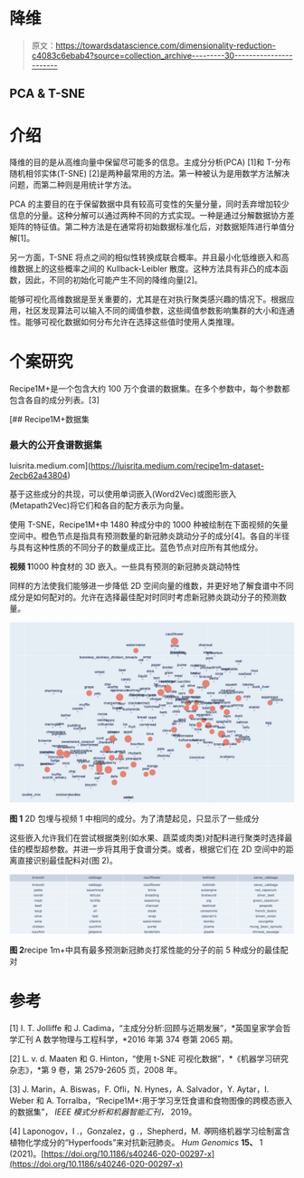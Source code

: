 # 降维

> 原文：<https://towardsdatascience.com/dimensionality-reduction-c4083c6ebab4?source=collection_archive---------30----------------------->

## PCA & T-SNE

# 介绍

降维的目的是从高维向量中保留尽可能多的信息。主成分分析(PCA) [1]和 T-分布随机相邻实体(T-SNE) [2]是两种最常用的方法。第一种被认为是用数学方法解决问题，而第二种则是用统计学方法。

PCA 的主要目的在于保留数据中具有较高可变性的矢量分量，同时丢弃增加较少信息的分量。这种分解可以通过两种不同的方式实现。一种是通过分解数据协方差矩阵的特征值。第二种方法是在通常将初始数据标准化后，对数据矩阵进行单值分解[1]。

另一方面，T-SNE 将点之间的相似性转换成联合概率。并且最小化低维嵌入和高维数据上的这些概率之间的 Kullback-Leibler 散度。这种方法具有非凸的成本函数，因此，不同的初始化可能产生不同的降维向量[2]。

能够可视化高维数据是至关重要的，尤其是在对执行聚类感兴趣的情况下。根据应用，社区发现算法可以输入不同的阈值参数，这些阈值参数影响集群的大小和连通性。能够可视化数据如何分布允许在选择这些值时使用人类推理。

# 个案研究

Recipe1M+是一个包含大约 100 万个食谱的数据集。在多个参数中，每个参数都包含各自的成分列表。[3]

[](https://luisrita.medium.com/recipe1m-dataset-2ecb62a43804) [## Recipe1M+数据集

### 最大的公开食谱数据集

luisrita.medium.com](https://luisrita.medium.com/recipe1m-dataset-2ecb62a43804) 

基于这些成分的共现，可以使用单词嵌入(Word2Vec)或图形嵌入(Metapath2Vec)将它们和各自的配方表示为向量。

使用 T-SNE，Recipe1M+中 1480 种成分中的 1000 种被绘制在下面视频的矢量空间中。橙色节点是指具有预测数量的新冠肺炎跳动分子的成分[4]。各自的半径与具有这种性质的不同分子的数量成正比。蓝色节点对应所有其他成分。

**视频 1**1000 种食材的 3D 嵌入。一些具有预测的新冠肺炎跳动特性

同样的方法使我们能够进一步降低 2D 空间向量的维数，并更好地了解食谱中不同成分是如何配对的。允许在选择最佳配对时同时考虑新冠肺炎跳动分子的预测数量。

![](img/1365c8f16ac7240edcd4b4394d032f45.png)

**图 1** 2D 包埋与视频 1 中相同的成分。为了清楚起见，只显示了一些成分

这些嵌入允许我们在尝试根据类别(如水果、蔬菜或肉类)对配料进行聚类时选择最佳的模型超参数。并进一步将其用于食谱分类。或者，根据它们在 2D 空间中的距离直接识别最佳配料对(图 2)。

![](img/8608da2028e2fbe9341a97a288709235.png)

**图 2**recipe 1m+中具有最多预测新冠肺炎打浆性能的分子的前 5 种成分的最佳配对

# 参考

[1] I. T. Jolliffe 和 J. Cadima，“主成分分析:回顾与近期发展”，*英国皇家学会哲学汇刊 A 数学物理与工程科学，*2016 年第 374 卷第 2065 期。

[2] L. v. d. Maaten 和 G. Hinton，“使用 t-SNE 可视化数据”，*《机器学习研究杂志》，*第 9 卷，第 2579-2605 页，2008 年。

[3] J. Marin，A. Biswas，F. Ofli，N. Hynes，A. Salvador，Y. Aytar，I. Weber 和 A. Torralba，“Recipe1M+:用于学习烹饪食谱和食物图像的跨模态嵌入的数据集”， *IEEE 模式分析和机器智能汇刊，* 2019。

[4] Laponogov，I .，Gonzalez，g .，Shepherd，M. *等*网络机器学习绘制富含植物化学成分的“Hyperfoods”来对抗新冠肺炎。 *Hum Genomics* **15、** 1 (2021)。[https://doi.org/10.1186/s40246-020-00297-x](https://doi.org/10.1186/s40246-020-00297-x)